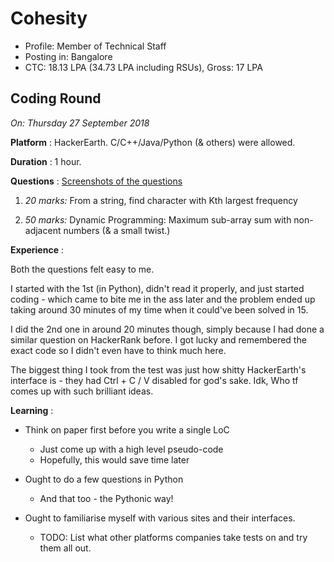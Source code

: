 
# Cohesity

* Profile: Member of Technical Staff
* Posting in: Bangalore
* CTC: 18.13 LPA (34.73 LPA including RSUs), Gross: 17 LPA

## Coding Round

_On: Thursday 27 September 2018_

**Platform** : HackerEarth. C/C++/Java/Python (& others) were allowed.

**Duration** : 1 hour.

**Questions** : [Screenshots of the questions](https://github.com/hthuwal/iitd-placements-experience/blob/master/Cohesity/coding-exam.pdf)

1. _20 marks:_ From a string, find character with Kth largest frequency

2. _50 marks:_ Dynamic Programming: Maximum sub-array sum with non-adjacent numbers (& a small twist.)

**Experience** :

Both the questions felt easy to me. 

I started with the 1st (in Python), didn't read it properly, and just started coding - which came to bite me in the ass later and the problem ended up taking around 30 minutes of my time when it could've been solved in 15.

I did the 2nd one in around 20 minutes though, simply because I had done a similar question on HackerRank before. I got lucky and remembered the exact code so I didn't even have to think much here.

The biggest thing I took from the test was just how shitty HackerEarth's interface is - they had Ctrl + C / V disabled for god's sake. Idk, Who tf comes up with such brilliant ideas. 

**Learning** : 

* Think on paper first before you write a single LoC
    - Just come up with a high level pseudo-code
    - Hopefully, this would save time later

* Ought to do a few questions in Python
    - And that too - the Pythonic way!

* Ought to familiarise myself with various sites and their interfaces.
    - TODO: List what other platforms companies take tests on and try them all out.


